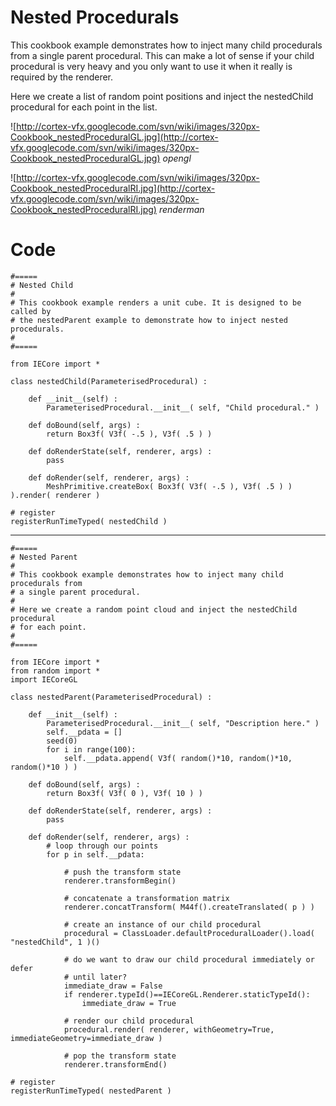 # Nested Procedurals #
This cookbook example demonstrates how to inject many child procedurals from a single parent procedural. This can make a lot of sense if your child procedural is very heavy and you only want to use it when it really is required by the renderer.

Here we create a list of random point positions and inject the nestedChild procedural for each point in the list.

![http://cortex-vfx.googlecode.com/svn/wiki/images/320px-Cookbook_nestedProceduralGL.jpg](http://cortex-vfx.googlecode.com/svn/wiki/images/320px-Cookbook_nestedProceduralGL.jpg)
_opengl_

![http://cortex-vfx.googlecode.com/svn/wiki/images/320px-Cookbook_nestedProceduralRI.jpg](http://cortex-vfx.googlecode.com/svn/wiki/images/320px-Cookbook_nestedProceduralRI.jpg)
_renderman_

# Code #
```
#=====
# Nested Child
#
# This cookbook example renders a unit cube. It is designed to be called by
# the nestedParent example to demonstrate how to inject nested procedurals.
#
#=====

from IECore import *

class nestedChild(ParameterisedProcedural) :

	def __init__(self) :
		ParameterisedProcedural.__init__( self, "Child procedural." )

	def doBound(self, args) :
		return Box3f( V3f( -.5 ), V3f( .5 ) )

	def doRenderState(self, renderer, args) :
		pass

	def doRender(self, renderer, args) :
		MeshPrimitive.createBox( Box3f( V3f( -.5 ), V3f( .5 ) ) ).render( renderer )

# register
registerRunTimeTyped( nestedChild )
```

---

```
#=====
# Nested Parent
#
# This cookbook example demonstrates how to inject many child procedurals from
# a single parent procedural.
#
# Here we create a random point cloud and inject the nestedChild procedural
# for each point.
#
#=====

from IECore import *
from random import *
import IECoreGL

class nestedParent(ParameterisedProcedural) :

	def __init__(self) :
		ParameterisedProcedural.__init__( self, "Description here." )
		self.__pdata = []
		seed(0)
		for i in range(100):
			self.__pdata.append( V3f( random()*10, random()*10, random()*10 ) )

	def doBound(self, args) :
		return Box3f( V3f( 0 ), V3f( 10 ) )

	def doRenderState(self, renderer, args) :
		pass

	def doRender(self, renderer, args) :
		# loop through our points
		for p in self.__pdata:

			# push the transform state
			renderer.transformBegin()

			# concatenate a transformation matrix
			renderer.concatTransform( M44f().createTranslated( p ) )

			# create an instance of our child procedural
			procedural = ClassLoader.defaultProceduralLoader().load( "nestedChild", 1 )()

			# do we want to draw our child procedural immediately or defer
			# until later?
			immediate_draw = False
			if renderer.typeId()==IECoreGL.Renderer.staticTypeId():
				immediate_draw = True

			# render our child procedural
			procedural.render( renderer, withGeometry=True, immediateGeometry=immediate_draw )

			# pop the transform state
			renderer.transformEnd()

# register
registerRunTimeTyped( nestedParent )
```